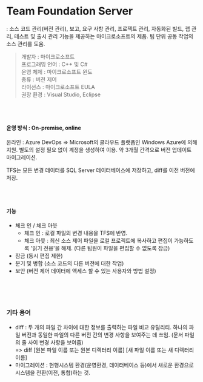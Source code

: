 Team Foundation Server
=======================

: 소스 코드 관리(버전 관리), 보고, 요구 사항 관리, 프로젝트 관리, 자동화된 빌드, 랩 관리, 테스트 및 출시 관리 기능을 제공하는 마이크로소프트의 제품.
팀 단위 공동 작업의 소스 관리를 도움.

> 개발자 : 마이크로소프트<br/>
프로그래밍 언어 : C++ 및 C#<br/>
운영 체제 : 마이크로소프트 윈도<br/>
종류 : 버전 제어<br/>
라이선스 : 마이크로소프트 EULA<br/>
권장 환경 : Visual Studio, Eclipse

<br/><br/>
#### 운영 방식 : On-premise, online
온라인 : Azure DevOps => Microsoft의 클라우드 플랫폼인 Windows Azure에 의해 지원. 별도의 설정 필요 없이 계정을 생성하여 이용.
약 3개월 간격으로 버전 업데이트 마이그레이션.

TFS는 모든 변경 데이터를 SQL Server 데이터베이스에 저장하고, diff를 이전 버전에 저장.

<br/><br/>
#### 기능
* 체크 인 / 체크 아웃
  - 체크 인 : 로컬 파일의 변경 내용을 TFS에 반영.
  - 체크 아웃 : 최신 소스 제어 파일을 로컬 프로젝트에 복사하고 편집이 가능하도록 '읽기 전용'을 해제. (다른 팀원이 파일을 편집할 수 없도록 잠금)
* 잠금 (동시 편집 제한)
* 분기 및 병합 (소스 코드의 다른 버전에 대한 작업)
* 보안 (버전 제어 데이터에 액세스 할 수 있는 사용자와 방법 설정)



<br/><br/><br/>
### 기타 용어
* diff : 두 개의 파일 간 차이에 대한 정보를 출력하는 파일 비교 유틸리티. 하나의 파일 버전과 동일한 파일의 다른 버전 간의 변경 사항을 보여주는 데 쓰임. (문서 파일의 줄 사이 변경 사항을 보여줌) <br/>
  => diff [원본 파일 이름 또는 원본 디렉터리 이름] [새 파일 이름 또는 새 디렉터리 이름]
* 마이그레이션 : 현행시스템 환경(운영환경, 데이터베이스 등)에서 새로운 환경으로 시스템을 전환(이전, 통합)하는 것.
